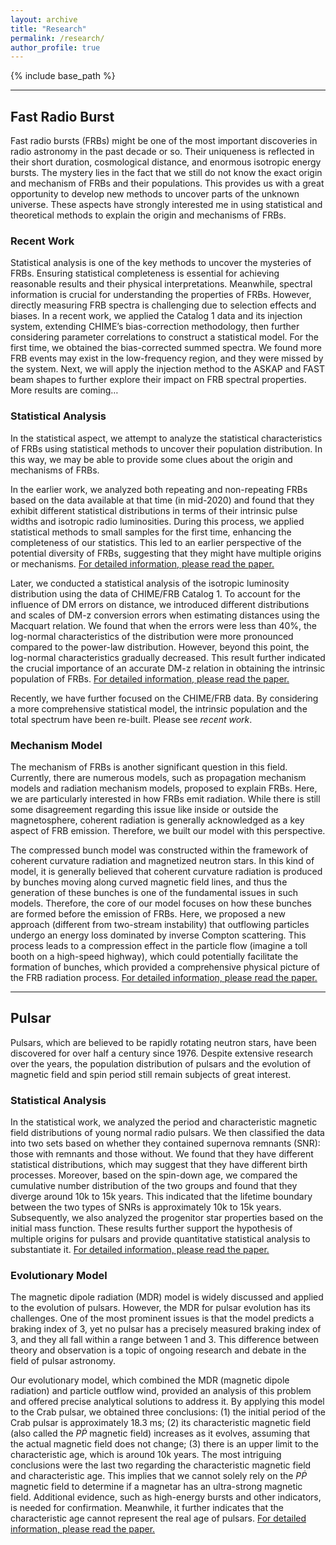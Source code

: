 ```yaml
---
layout: archive
title: "Research"
permalink: /research/
author_profile: true
---
```


{% include base_path %}

----

## Fast Radio Burst

Fast radio bursts (FRBs) might be one of the most important discoveries in radio astronomy in the past decade or so. Their uniqueness is reflected in their short duration, cosmological distance, and enormous isotropic energy bursts. The mystery lies in the fact that we still do not know the exact origin and mechanism of FRBs and their populations. This provides us with a great opportunity to develop new methods to uncover parts of the unknown universe. These aspects have strongly interested me in using statistical and theoretical methods to explain the origin and mechanisms of FRBs.

### Recent Work

Statistical analysis is one of the key methods to uncover the mysteries of FRBs. Ensuring statistical completeness is essential for achieving reasonable results and their physical interpretations. Meanwhile, spectral information is crucial for understanding the properties of FRBs. However, directly measuring FRB spectra is challenging due to selection effects and biases. In a recent work, we applied the Catalog 1 data and its injection system, extending CHIME’s bias-correction methodology, then further considering parameter correlations to construct a statistical model. For the first time, we obtained the bias-corrected summed spectra. We found more FRB events may exist in the low-frequency region, and they were missed by the system. Next, we will apply the injection method to the ASKAP and FAST beam shapes to further explore their impact on FRB spectral properties. More results are coming…

### Statistical Analysis

In the statistical aspect, we attempt  to analyze the statistical characteristics of FRBs using statistical methods to uncover their population distribution. In this way, we may be able to provide some clues about the origin and mechanisms of FRBs. 

In the earlier work, we analyzed both repeating and non-repeating FRBs based on the data available at that time (in mid-2020) and found that they exhibit different statistical distributions in terms of their intrinsic pulse widths and isotropic radio luminosities. During this process, we applied statistical methods to small samples for the first time, enhancing the completeness of our statistics. This led to an earlier perspective of the potential diversity of FRBs, suggesting that they might have multiple origins or mechanisms. [For detailed information, please read the paper.](https://ui.adsabs.harvard.edu/abs/2021MNRAS.500.3275C/abstract) 

Later, we conducted a statistical analysis of the isotropic luminosity distribution using the data of CHIME/FRB Catalog 1. To account for the influence of DM errors on distance, we introduced different distributions and scales of DM-z conversion errors when estimating distances using the Macquart relation. We found that when the errors were less than 40%, the log-normal characteristics of the distribution were more pronounced compared to the power-law distribution. However, beyond this point, the log-normal characteristics gradually decreased. This result further indicated the crucial importance of an accurate DM-z relation in obtaining the intrinsic population of FRBs. [For detailed information, please read the paper.](https://ui.adsabs.harvard.edu/abs/2022Ap%26SS.367...66C/abstract)

Recently, we have further focused on the CHIME/FRB data. By considering a more comprehensive statistical model, the intrinsic population and the total spectrum have been re-built. Please see *recent work*.

### Mechanism Model

The mechanism of FRBs is another significant question in this field. Currently, there are numerous models, such as propagation mechanism models and radiation mechanism models, proposed to explain FRBs. Here, we are particularly interested in how FRBs emit radiation. While there is still some disagreement regarding this issue like inside or outside the magnetosphere, coherent radiation is generally acknowledged as a key aspect of FRB emission. Therefore, we built our model with this perspective.

The compressed bunch model was constructed within the framework of coherent curvature radiation and magnetized neutron stars. In this kind of model, it is generally believed that coherent curvature radiation is produced by bunches moving along curved magnetic field lines, and thus the generation of these bunches is one of the fundamental issues in such models. Therefore, the core of our model focuses on how these bunches are formed before the emission of FRBs. Here, we proposed a new approach (different from two-stream instability) that outflowing particles undergo an energy loss dominated by inverse Compton scattering. This process leads to a compression effect in the particle flow (imagine a toll booth on a high-speed highway), which could potentially facilitate the formation of bunches, which provided a comprehensive physical picture of the FRB radiation process. [For detailed information, please read the paper.](https://ui.adsabs.harvard.edu/abs/2023arXiv230810258C/abstract) 

----

## Pulsar

Pulsars, which are believed to be rapidly rotating neutron stars, have been discovered for over half a century since 1976. Despite extensive research over the years, the population distribution of pulsars and the evolution of magnetic field and spin period still remain subjects of great interest.

### Statistical Analysis

In the statistical work, we analyzed the period and characteristic magnetic field distributions of young normal radio pulsars. We then classified the data into two sets based on whether they contained supernova remnants (SNR): those with remnants and those without. We found that they have different statistical distributions, which may suggest that they have different birth processes. Moreover, based on the spin-down age, we compared the cumulative number distribution of the two groups and found that they diverge around 10k to 15k years. This indicated that the lifetime boundary between the two types of SNRs is approximately 10k to 15k years. Subsequently, we also analyzed the progenitor star properties based on the initial mass function. These results further support the hypothesis of multiple origins for pulsars and provide quantitative statistical analysis to substantiate it. [For detailed information, please read the paper.](https://ui.adsabs.harvard.edu/abs/2021MNRAS.508..279C/abstract) 

### Evolutionary Model

The magnetic dipole radiation (MDR) model is widely discussed and applied to the evolution of pulsars. However, the MDR for pulsar evolution has its challenges. One of the most prominent issues is that the model predicts a braking index of 3, yet no pulsar has a precisely measured braking index of 3, and they all fall within a range between 1 and 3. This difference between theory and observation is a topic of ongoing research and debate in the field of pulsar astronomy.

Our evolutionary model, which combined the MDR (magnetic dipole radiation) and particle outflow wind, provided an analysis of this problem and offered precise analytical solutions to address it. By applying this model to the Crab pulsar, we obtained three conclusions: (1) the initial period of the Crab pulsar is approximately 18.3 ms; (2) its characteristic magnetic field (also called the $P \dot{P}$ magnetic field) increases as it evolves, assuming that the actual magnetic field does not change; (3) there is an upper limit to the characteristic age, which is around 10k years. The most intriguing conclusions were the last two regarding the characteristic magnetic field and characteristic age. This implies that we cannot solely rely on the $P \dot{P}$ magnetic field to determine if a magnetar has an ultra-strong magnetic field. Additional evidence, such as high-energy bursts and other indicators, is needed for confirmation. Meanwhile, it further indicates that the characteristic age cannot represent the real age of pulsars. [For detailed information, please read the paper.](https://ui.adsabs.harvard.edu/abs/2022Univ....8..628Z/abstract)
